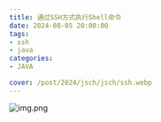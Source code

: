 ```yaml
---
title: 通过SSH方式执行Shell命令
date: 2024-08-05 20:00:00
tags:
- ssh
- java
categories:
- JAVA

cover: /post/2024/jsch/jsch/ssh.webp
---
```


![img.png](img.png)
